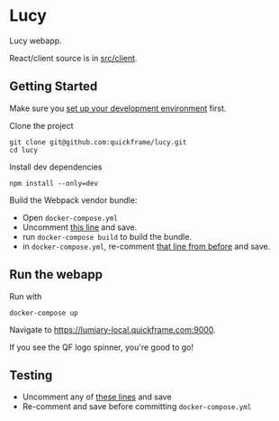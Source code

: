 # Lucy

Lucy webapp.

React/client source is in [src/client](src/client).

## Getting Started

Make sure you [set up your development environment](https://app.tettra.co/teams/quickframe/pages/setting-up-your-development-environment) first.

Clone the project

```
git clone git@github.com:quickframe/lucy.git
cd lucy
```

Install dev dependencies

```
npm install --only=dev
```

Build the Webpack vendor bundle:

- Open `docker-compose.yml`
- Uncomment [this line](docker-compose.yml#L9) and save.
- run `docker-compose build` to build the bundle.
- in `docker-compose.yml`, re-comment [that line from before](docker-compose.yml#L9) and save.

## Run the webapp

Run with

```
docker-compose up
```

Navigate to https://lumiary-local.quickframe.com:9000.

If you see the QF logo spinner, you're good to go!

## Testing

- Uncomment any of [these lines](docker-compose.yml#L12-L16) and save
- Re-comment and save before committing `docker-compose.yml`
